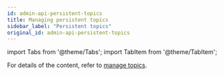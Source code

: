 ```yaml
---
id: admin-api-persistent-topics
title: Managing persistent topics
sidebar_label: "Persistent topics"
original_id: admin-api-persistent-topics
---
```


import Tabs from '@theme/Tabs';
import TabItem from '@theme/TabItem';


For details of the content, refer to [manage topics](admin-api-topics).